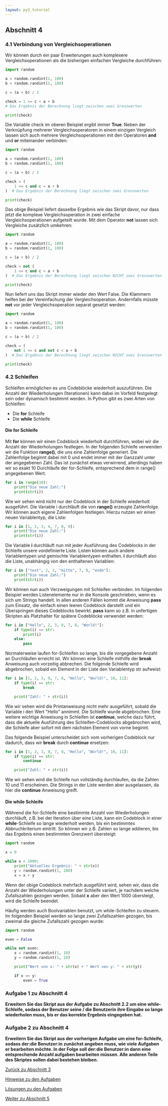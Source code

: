 ```yaml
---
layout: py3_tutorial
---
```


## Abschnitt 4

### 4.1 Verbindung von Vergleichsoperationen

Wir können durch ein paar Erweiterungen auch komplexere Vergleichsoperationen als die bisherigen 
einfachen Vergleiche durchführen:

```python
import random

a = random.randint(1, 100)
b = random.randint(1, 100)

c = (a + b) / 2

check = 1 <= c < a + b  
# Das Ergebnis der Berechnung liegt zwischen zwei Grenzwerten

print(check)
```

Die Variable check im oberen Beispiel ergibt immer **True**. Neben der Verknüpfung mehrerer Vergleichsoperatoren in einem einzigen Vergleich lassen sich auch mehrere Vergleichsoperationen mit den Operatoren **and** und **or** miteinander verbinden:

```python
import random

a = random.randint(1, 100)
b = random.randint(1, 100)

c = (a + b) / 2

check = (
    1 <= c and c < a + b
)  # Das Ergebnis der Berechnung liegt zwischen zwei Grenzwerten

print(check)
```

Das obige Beispiel liefert dasselbe Ergebnis wie das Skript davor, nur dass jetzt die 
komplexe Vergleichsoperation in zwei einfache Vergleichsoperationen aufgeteilt wurde. 
Mit dem Operator **not** lassen sich Vergleiche zusätzlich umkehren:

```python
import random

a = random.randint(1, 100)
b = random.randint(1, 100)

c = (a + b) / 2

check = not (
    1 <= c and c < a + b
)  # Das Ergebnis der Berechnung liegt zwischen NICHT zwei Grenzwerten

print(check)
```

Nun liefert uns das Skript immer wieder den Wert False. Die Klammern helfen bei der Vereinfachung 
der Vergleichsoperation. Andernfalls müsste **not** vor jeder Vergleichsoperation separat 
gesetzt werden:

```python
import random

a = random.randint(1, 100)
b = random.randint(1, 100)

c = (a + b) / 2

check = (
    not 1 <= c and not c < a + b
)  # Das Ergebnis der Berechnung liegt zwischen NICHT zwei Grenzwerten

print(check)
```

### 4.2 Schleifen

Schleifen ermöglichen es uns Codeblöcke wiederholt auszuführen. 
Die Anzahl der Wiederholungen (Iterationen) kann dabei im Vorfeld 
festgelegt sein oder dynamisch bestimmt werden. In Python gibt es 
zwei Arten von Schleifen:

* Die **for** Schleife
* Die **while** Schleife

#### Die **for** Schleife

Mit **for** können wir einen Codeblock wiederholt durchführen, 
wobei wir die Anzahl der Wiederholungen festlegen. In der folgenden 
Schleife verwenden wir die Funktion **range()**, die uns eine 
Zahlenfolge generiert. Die Zahlenfolge beginnt dabei mit 0 und endet 
immer mit der Ganzzahl unter der angegebenen Zahl. Das ist zunächst 
etwas verwirrend, allerdings haben wir so exakt 10 Durchläufe der 
for-Schleife, entsprechend dem in range() angegebenen Wert.

```python
for i in range(10):
    print("Die neue Zahl:")
    print(str(i))
```

Wie wir sehen wird nicht nur der Codeblock in der Schleife wiederholt 
ausgeführt. Die Variable i durchläuft die von **range()** erzeugte 
Zahlenfolge. Wir können auch eigene Zahlenfolgen festlegen. 
Hierzu nutzen wir einen neuen Variablentyp, die Liste:

```python
for i in [1, 2, 3, 4, 7, 8, 9]:
    print("Die neue Zahl:")
    print(str(i))
```

Die Variable **i** durchläuft nun mit jeder Ausführung des Codeblocks in
der Schleife unsere vordefinierte Liste. Listen können auch andere 
Variablentypen und gemischte Variablentypen enthalten. **i** durchläuft 
also die Liste, unabhängig von den enthaltenen Variablen:

```python
for i in ["test", 2, 3, "mitte", 7, 8, "ende"]:
    print("Die neue Zahl:")
    print(str(i))
```

Wir können nun auch Verzweigungen mit Schleifen verbinden. Im folgenden 
Beispiel werden Listenelemente nur in die Konsole geschrieben, wenn es 
sich um Strings handelt. In allen anderen Fällen kommt die Anweisung 
**pass** zum Einsatz, die einfach einen leeren Codeblock darstellt und 
ein Überspringen dieses Codeblocks bewirkt. **pass** kann so z.B. in 
unfertigen Skripten als Platzhalter für spätere Codeblöcke verwendet 
werden:

```python
for i in ["Hello", 2, 3, 9, 7, 8, "World!"]:
    if type(i) == str:
        print(i)
    else:
        pass
```

Normalerweise laufen for-Schleifen so lange, bis die vorgegebene Anzahl 
an Durchläufen erreicht ist. Wir können eine Schleife mithilfe der 
**break** Anweisung auch vorzeitig abbrechen. Die folgende Schleife 
wird abgebrochen, sobald ein Element in der Liste den Variablentyp str 
aufweist:

```python
for i in [1, 2, 3, 9, 7, 8, "Hello", "World!", 10, 11]:
    if type(i) == str:
        break

    print("Zahl: " + str(i))
```

Wie wir sehen wird die Printanweisung nicht mehr ausgeführt, sobald die 
Variable i den Wert "Hello" annimmt. Die Schleife wurde abgebrochen. 
Eine weitere wichtige Anweisung in Schleifen ist **continue**, welche 
dazu führt, dass die aktuelle Ausführung des Schleifen-Codeblocks 
abgebrochen wird, die Schleife aber sofort mit dem nächsten Element von 
vorne beginnt.

Das folgende Beispiel unterscheidet sich vom vorherigen Codeblock nur 
dadurch, dass wir **break** durch **continue** ersetzen:

```python
for i in [1, 2, 3, 9, 7, 8, "Hello", "World!", 10, 11]:
    if type(i) == str:
        continue

    print("Zahl: " + str(i))
```

Wie wir sehen wird die Schleife nun vollständig durchlaufen, da die 
Zahlen 10 und 11 erscheinen. Die Strings in der Liste werden 
aber ausgelassen, da hier die **continue** Anweisung greift.

#### Die **while** Schleife

Während die for-Schleife eine bestimmte Anzahl von Wiederholungen 
durchläuft, z.B. bei der Iteration über eine Liste, kann ein Codeblock 
in einer **while**-Schleife so lange wiederholt werden, bis ein 
bestimmtes Abbruchkriterium eintritt. So können wir z.B. Zahlen so 
lange addieren, bis das Ergebnis einen bestimmten Grenzwert übersteigt:

```python
import random

x = 0

while x < 1000:
    print("Aktuelles Ergebnis: " + str(x))
    y = random.randint(1, 100)
    x = x + y
```

Wenn der obige Codeblock mehrfach ausgeführt wird, sehen wir, dass die 
Anzahl der Wiederholungen unter der Schleife variiert, je nachdem welche
Zufallszahlen gezogen werden. Sobald **x** aber den Wert 1000 
übersteigt, wird die Schleife beendet.

Häufig werden auch Boolvariablen benutzt, um while-Schleifen zu steuern.
Im folgenden Beispiel werden so lange zwei Zufallszahlen gezogen, bis 
zweimal die gleiche Zufallszahl gezogen wurde:

```python
import random

even = False

while not even:
    x = random.randint(1, 10)
    y = random.randint(1, 10)

    print("Wert von x: " + str(x) + " Wert von y: " + str(y))

    if x == y:
        even = True
```

### Aufgabe 1 zu Abschnitt 4

**Erweitern Sie das Skript aus der Aufgabe zu Abschnitt 2.2 um eine 
while-Schleife, sodass der Benutzer seine / die Benutzerin ihre Eingabe 
so lange wiederholen muss, bis er das korrekte Ergebnis eingegeben hat.**

### Aufgabe 2 zu Abschnitt 4

**Erweitern Sie das Skript aus der vorherigen Aufgabe um eine 
for-Schleife, sodass der:die Benutzer:in zunächst angeben 
muss, wie viele Aufgaben er bearbeiten möchte. In der Folge soll der:die 
Benutzer:in dann eine entsprechende Anzahl aufgaben bearbeiten müssen. 
Alle anderen Teile des Skriptes sollen dabei bestehen bleiben.**

<div class="d-grid gap-2 d-md-block">
  <a href="part3" class="btn btn-secondary btn-sm" tabindex="1" role="button" aria-disabled="true">Zurück zu Abschnitt 3</a>

  <a href="part4_hints" class="btn btn-secondary btn-sm" tabindex="2" role="button" aria-disabled="true">Hinweise zu den Aufgaben</a>

  <a href="part4_solution" class="btn btn-secondary btn-sm" tabindex="3" role="button" aria-disabled="true">Lösungen zu den Aufgaben</a>

  <a href="part5" class="btn btn-primary btn-sm" tabindex="4" role="button" aria-disabled="true">Weiter zu Abschnitt 5</a>
</div>
